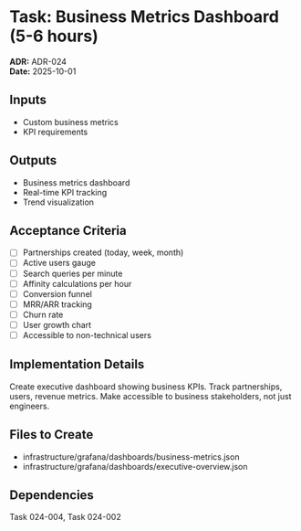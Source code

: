 # Task: Business Metrics Dashboard (5-6 hours)
**ADR:** ADR-024  
**Date:** 2025-10-01

## Inputs
- Custom business metrics
- KPI requirements

## Outputs
- Business metrics dashboard
- Real-time KPI tracking
- Trend visualization

## Acceptance Criteria
- [ ] Partnerships created (today, week, month)
- [ ] Active users gauge
- [ ] Search queries per minute
- [ ] Affinity calculations per hour
- [ ] Conversion funnel
- [ ] MRR/ARR tracking
- [ ] Churn rate
- [ ] User growth chart
- [ ] Accessible to non-technical users

## Implementation Details
Create executive dashboard showing business KPIs. Track partnerships, users, revenue metrics. Make accessible to business stakeholders, not just engineers.

## Files to Create
- infrastructure/grafana/dashboards/business-metrics.json
- infrastructure/grafana/dashboards/executive-overview.json

## Dependencies
Task 024-004, Task 024-002